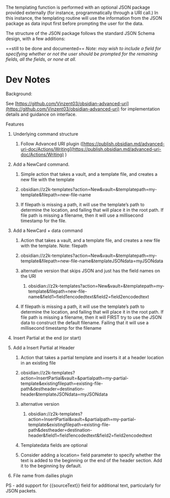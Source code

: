 The templating function is performed with an optional JSON package provided externally (for instance, programmatically through a URI call.) In this instance, the templating routine will use the information from the JSON package as data input first before prompting the user for the data. 

The structure of the JSON package follows the standard JSON Schema design, with a few additions:

==still to be done and documented==
*Note: may wish to include a field for specifying whether or not the user should be prompted for the remaining fields, all the fields, or none at all.* 


# Dev Notes

Background:

See [https://github.com/Vinzent03/obsidian-advanced-uri](https://github.com/Vinzent03/obsidian-advanced-uri) for implementation details and guidance on interface.

Features

1. Underlying command structure
    
    1. Follow Advanced URI plugin ([https://publish.obsidian.md/advanced-uri-doc/Actions/Writing](https://publish.obsidian.md/advanced-uri-doc/Actions/Writing) )
        
    
2. Add a NewCard command.
    
    1. Simple action that takes a vault, and a template file, and creates a new file with the template
        
    2. obsidian://z2k-templates?action=New&vault=<your-vault>&templatepath=my-template&filepath=new-file-name
        
    3. If filepath is missing a path, it will use the template’s path to determine the location, and failing that will place it in the root path. If file path is missing a filename, then it will use a millisecond timestamp for the file.
        
3. Add a NewCard + data command
    
    1. Action that takes a vault, and a template file, and creates a new file with the template. Note: filepath
        
    2. obsidian://z2k-templates?action=New&vault=<your-vault>&templatepath=my-template&filepath=new-file-name&templateJSONdata=myJSONdata
        
    3. alternative version that skips JSON and just has the field names on the URI
        
        1. obsidian://z2k-templates?action=New&vault=<your-vault>&templatepath=my-template&filepath=new-file-name&field1=field1encodedtext&field2=field2encodedtext
            
    4. If filepath is missing a path, it will use the template’s path to determine the location, and failing that will place it in the root path. If file path is missing a filename, then it will FIRST try to use the JSON data to construct the default filename. Failing that it will use a millisecond timestamp for the filename
        
4. Insert Partial at the end (or start)
    
5. Add a Insert Partial at Header
    
    1. Action that takes a partial template and inserts it at a header location in an existing file
        
    2. obsidian://z2k-templates?action=InsertPartial&vault=<your-vault>&partialpath=my-partial-template&existingfilepath=existing-file-path&destheader=destination-header&templateJSONdata=myJSONdata
        
    3. alternative version
        
        1. obsidian://z2k-templates?action=InsertPartial&vault=<your-vault>&partialpath=my-partial-template&existingfilepath=existing-file-path&destheader=destination-header&field1=field1encodedtext&field2=field2encodedtext
            
    4. Templatedata fields are optional
        
    5. Consider adding a location= field parameter to specify whether the text is added to the beginning or the end of the header section. Add it to the beginning by default.
        
6. File name from dailies plugin


PS - add support for {{sourceText}}  field for additional text, particularly for JSON packets.
